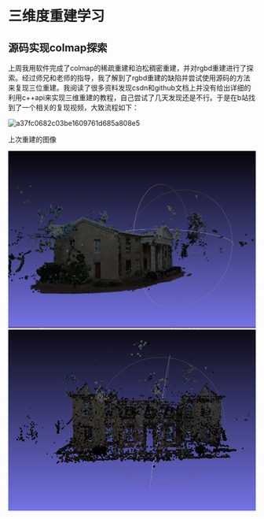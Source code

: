 # 三维度重建学习

## 源码实现colmap探索

  上周我用软件完成了colmap的稀疏重建和泊松稠密重建，并对rgbd重建进行了探索。经过师兄和老师的指导，我了解到了rgbd重建的缺陷并尝试使用源码的方法来复现三位重建。我阅读了很多资料发现csdn和github文档上并没有给出详细的利用c++api来实现三维重建的教程，自己尝试了几天发现还是不行。于是在b站找到了一个相关的复现视频，大致流程如下：

![a37fc0682c03be1609761d685a808e5](C:https://github.com/ZYJ-Group/wuyuchen/blob/main/%E5%91%A8%E5%B7%A5%E4%BD%9C/%E6%B5%81%E7%A8%8B%E5%9B%BE.png)

上次重建的图像

![稠密重建](https://github.com/ZYJ-Group/wuyuchen/blob/main/%E5%91%A8%E5%B7%A5%E4%BD%9C/%E7%A8%A0%E5%AF%86%E9%87%8D%E5%BB%BA.png)![重建1](https://github.com/ZYJ-Group/wuyuchen/blob/main/%E5%91%A8%E5%B7%A5%E4%BD%9C/%E9%87%8D%E5%BB%BA1.png)
